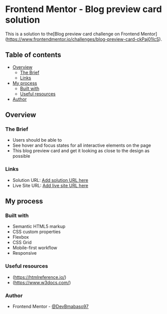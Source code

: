 # Frontend Mentor - Blog preview card solution

This is a solution to the[Blog preview card challenge on Frontend Mentor]
(https://www.frontendmentor.io/challenges/blog-preview-card-ckPaj01IcS). 

## Table of contents

- [Overview](#overview)
  - [The Brief](#the-brief)
  - [Links](#links)
- [My process](#my-process)
  - [Built with](#built-with)
  - [Useful resources](#useful-resources)
- [Author](#author)

## Overview

### The Brief 
- Users should be able to
- See hover and focus states for all interactive elements on the page
- This blog preview card and get it looking as close to the design as possible

### Links
- Solution URL: 
[Add solution URL here](https://github.com/Devbriax/blog-preview-card)
- Live Site URL: 
[Add live site URL here](https://creative-devbriax.netlify.app/) 


## My process

### Built with
- Semantic HTML5 markup
- CSS custom properties
- Flexbox
- CSS Grid
- Mobile-first workflow
- Responsive 


### Useful resources
- (https://htmlreference.io/)
- (https://www.w3docs.com/)


### Author
- Frontend Mentor - [@DevBmabaso97](https://www.frontendmentor.io/profile/DevBmabaso97)



